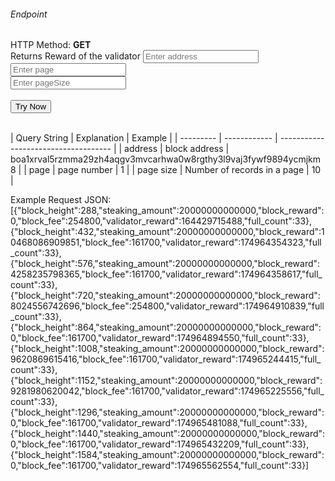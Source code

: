 <h6>Endpoint</h6>
<p id="endpoint"></p>

HTTP Method: **GET**
<br/>
Returns Reward of the validator
<input class="md-input" placeholder="Enter address" id="address" width="100"></input><br/>
<input class="md-input" placeholder="Enter page" id="page" width="100"></input><br/>
<input class="md-input" placeholder="Enter pageSize" id="pageSize"></input><br/><br/>
<button class="md-button" onclick="tryNow()">Try Now</button>

<script>
   document.getElementById("endpoint").innerHTML =`https://dev-stoa-boascan.bosagora.com/validator/reward/${document.getElementById("address").value || "boa1xrval5rzmma29zh4aqgv3mvcarhwa0w8rgthy3l9vaj3fywf9894ycmjkm8"}?page=${document.getElementById("page").value || "1"}&pageSize=${document.getElementById("pageSize").value || "10"}`
   //${document.getElementById("page").value || "1"}&pageSize=${document.getElementById("pageSize").value || "10"}`
    function tryNow(){
        document.getElementById("showResult").innerHTML =""
        document.getElementById("endpoint").innerHTML =""
        fetch(`https://dev-stoa-boascan.bosagora.com/validator/reward/${document.getElementById("address").value || "boa1xrval5rzmma29zh4aqgv3mvcarhwa0w8rgthy3l9vaj3fywf9894ycmjkm8"}?page=${document.getElementById("page").value || "1"}&pageSize=${document.getElementById("pageSize").value || "10"}`)
        // ${document.getElementById("page").value || "1"}&pageSize=${document.getElementById("pageSize").value || "10"}`)
        .then((res) => {
            res.json().then((res) => {
                document.getElementById("showResult").innerHTML = JSON.stringify(res)
                document.getElementById("endpoint").innerHTML =`https://dev-stoa-boascan.bosagora.com/validator/reward/${document.getElementById("address").value || "boa1xrval5rzmma29zh4aqgv3mvcarhwa0w8rgthy3l9vaj3fywf9894ycmjkm8"}?page=${document.getElementById("page").value || "1"}&pageSize=${document.getElementById("pageSize").value || "10"}`
                // ${document.getElementById("page").value || "1"}&pageSize=${document.getElementById("pageSize").value || "10"}`
                })
        }).catch((err) => {
            console.log(err)
        })
    }
</script>
<p id="showResult"></p><br/>
| Query String | Explanation    | Example                            |
| --------- | ------------ | ------------------------------------ |
| address      | block address | boa1xrval5rzmma29zh4aqgv3mvcarhwa0w8rgthy3l9vaj3fywf9894ycmjkm8 |
| page      | page number | 1 |
| page size      | Number of records in a page | 10 |

Example Request JSON:<br/>
[{"block_height":288,"steaking_amount":20000000000000,"block_reward":0,"block_fee":254800,"validator_reward":164429715488,"full_count":33},{"block_height":432,"steaking_amount":20000000000000,"block_reward":10468086909851,"block_fee":161700,"validator_reward":174964354323,"full_count":33},{"block_height":576,"steaking_amount":20000000000000,"block_reward":4258235798365,"block_fee":161700,"validator_reward":174964358617,"full_count":33},{"block_height":720,"steaking_amount":20000000000000,"block_reward":8024556742696,"block_fee":254800,"validator_reward":174964910839,"full_count":33},{"block_height":864,"steaking_amount":20000000000000,"block_reward":0,"block_fee":161700,"validator_reward":174964894550,"full_count":33},{"block_height":1008,"steaking_amount":20000000000000,"block_reward":9620869615416,"block_fee":161700,"validator_reward":174965244415,"full_count":33},{"block_height":1152,"steaking_amount":20000000000000,"block_reward":9281980620042,"block_fee":161700,"validator_reward":174965225556,"full_count":33},{"block_height":1296,"steaking_amount":20000000000000,"block_reward":0,"block_fee":161700,"validator_reward":174965481088,"full_count":33},{"block_height":1440,"steaking_amount":20000000000000,"block_reward":0,"block_fee":161700,"validator_reward":174965432209,"full_count":33},{"block_height":1584,"steaking_amount":20000000000000,"block_reward":0,"block_fee":161700,"validator_reward":174965562554,"full_count":33}]
